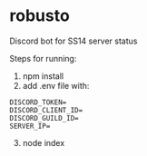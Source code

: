 # robusto
Discord bot for SS14 server status

Steps for running:

1. npm install
2. add .env file with:
```
DISCORD_TOKEN=
DISCORD_CLIENT_ID=
DISCORD_GUILD_ID=
SERVER_IP=
```
3. node index
